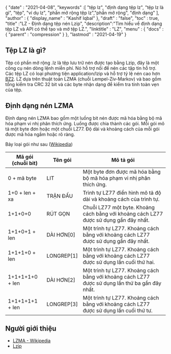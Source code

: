 {
  "date" : "2021-04-08",
  "keywords" :[ "tệp lz", "định dạng tệp lz", "tệp lz là gì", "tệp", "ví dụ lz", "phần mở rộng tệp lz","phần mở rộng", "định dạng" ],
  "author" : {
    "display_name" : "Kashif Iqbal"
},
  "draft" : "false",
  "toc" : true,
  "title" :"LZ - Định dạng tệp nén Lzip",
  "description":"Tìm hiểu về định dạng tệp LZ và API có thể tạo và mở tệp LZ.",
  "linktitle" : "LZ",
  "menu" : {
    "docs" : {
      "parent" : "compression"
}
},
  "lastmod" : "2021-04-19"
}

## Tệp LZ là gì?

Tệp có phần mở rộng .lz là tệp lưu trữ nén được tạo bằng Lzip, đây là một công cụ nén dòng lệnh miễn phí. Nó hỗ trợ nối để nén các tập tin hỗ trợ. Các tệp LZ có loại phương tiện application/lzip và hỗ trợ tỷ lệ nén cao hơn [BZ2](/vi/compression/bz2/). LZ dựa trên thuật toán LZMA (chuỗi Lempel-Ziv-Markov) và bao gồm tổng kiểm tra CRC 32 bit và các byte nhận dạng để kiểm tra tính toàn vẹn của tệp.

## Định dạng nén LZMA

Định dạng nén LZMA bao gồm một luồng bit nén được mã hóa bằng bộ mã hóa phạm vi nhị phân thích ứng. Luồng được chia thành các gói. Mỗi gói mô tả một byte đơn hoặc một chuỗi LZ77. Độ dài và khoảng cách của mỗi gói được mã hóa ngầm hoặc rõ ràng.

Bảy loại gói như sau ([Wikipedia](https://en.wikipedia.org/wiki/Lempel%E2%80%93Ziv%E2%80%93Markov_chain_algorithm#Compressed_format_overview))

|Mã gói (chuỗi bit) |Tên gói |Mô tả gói|
---|---|---|
|0 + mã byte| LIT| Một byte đơn được mã hóa bằng bộ mã hóa phạm vi nhị phân thích ứng.|
|1+0 + len + xa| TRẬN ĐẤU| Trình tự LZ77 điển hình mô tả độ dài và khoảng cách của trình tự.|
|1+1+0+0| RÚT GỌN| Chuỗi LZ77 một byte. Khoảng cách bằng với khoảng cách LZ77 được sử dụng gần đây nhất.|
|1+1+0+1 + len| DÀI HƠN[0]| Một trình tự LZ77. Khoảng cách bằng với khoảng cách LZ77 được sử dụng gần đây nhất.|
|1+1+1+0 + len| LONGREP[1]| Một trình tự LZ77. Khoảng cách bằng với khoảng cách LZ77 được sử dụng lần cuối thứ hai.|
|1+1+1+1+0 + len| DÀI HƠN[2]| Một trình tự LZ77. Khoảng cách bằng với khoảng cách LZ77 được sử dụng lần thứ ba gần đây nhất.|
|1+1+1+1+1 + len| LONGREP[3]| Một trình tự LZ77. Khoảng cách bằng với khoảng cách LZ77 được sử dụng lần cuối thứ tư.|


## Người giới thiệu

* [LZMA - Wikipedia](https://en.wikipedia.org/wiki/Lempel%E2%80%93Ziv%E2%80%93Markov_chain_algorithm#Compressed_format_overview)
* [Lzip](https://vi.wikipedia.org/wiki/Lzip)


